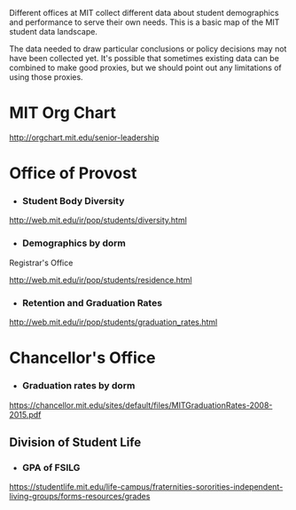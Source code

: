 Different offices at MIT collect different data about student demographics and performance to serve their own needs. This is a basic map of the MIT student data landscape.

The data needed to draw particular conclusions or policy decisions may not have been collected yet. It's possible that sometimes existing data can be combined to make good proxies, but we should point out any limitations of using those proxies.

# MIT Org Chart
http://orgchart.mit.edu/senior-leadership

# Office of Provost

- ### Student Body Diversity
http://web.mit.edu/ir/pop/students/diversity.html

- ### Demographics by dorm
Registrar's Office

http://web.mit.edu/ir/pop/students/residence.html

- ### Retention and Graduation Rates
http://web.mit.edu/ir/pop/students/graduation_rates.html

# Chancellor's Office

- ### Graduation rates by dorm
https://chancellor.mit.edu/sites/default/files/MITGraduationRates-2008-2015.pdf

## Division of Student Life
- ### GPA of FSILG
https://studentlife.mit.edu/life-campus/fraternities-sororities-independent-living-groups/forms-resources/grades

